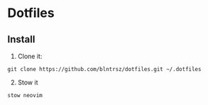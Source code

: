 # Dotfiles

## Install

1. Clone it:

```
git clone https://github.com/blntrsz/dotfiles.git ~/.dotfiles
```

2. Stow it

```
stow neovim
```
